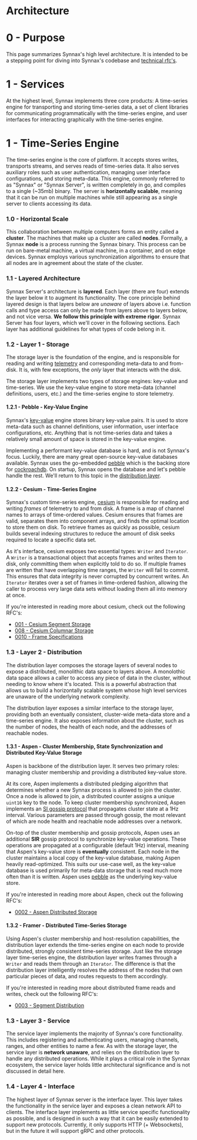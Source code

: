 # Architecture

# 0 - Purpose

This page summarizes Synnax's high level architecture. It is intended to be a stepping
point for diving into Synnax's codebase and [technical rfc's](rfc).

# 1 - Services

At the highest level, Synnax implements three core products: A time-series engine for
transporting and storing time-series data, a set of client libraries for communicating
programmatically with the time-series engine, and user interfaces for interacting
graphically
with the time-series engine.

# 1 - Time-Series Engine

The time-series engine is the core of platform. It accepts stores writes, transports
streams, and serves reads of time-series data. It also serves auxiliary roles such as
user authentication, managing user interface configurations, and storing meta-data.
This engine, commonly referred to as "Synnax" or "Synnax Server", is written completely
in go, and compiles to a single (~35mb) binary. The server is **horizontally scalable**,
meaning that it can be run on multiple machines while still appearing as a single server
to clients accessing its data.

### 1.0 - Horizontal Scale

This collaboration between multiple computers forms an entity called a **cluster**.
The machines that make up a cluster are called **nodes**. Formally, a Synnax **node** is
a process running the Synnax binary. This process can be run on bare-metal machine, a
virtual machine, in a container, and on edge devices. Synnax employs various
synchronization algorithms to ensure that all nodes are in agreement about the state of
the cluster.

### 1.1 - Layered Architecture

Synnax Server's architecture is **layered**. Each layer (there are four) extends the
layer below it to augment its functionality. The core principle behind layered design
is that layers below are *unaware* of layers above i.e. function calls and type access
can only be made from layers above to layers below, and not vice versa. **We follow
this principle with extreme rigor**. Synnax Server has four layers, which we'll cover
in the following sections. Each layer has additional guidelines for what types of code
belong in it.

### 1.2 - Layer 1 - Storage

The storage layer is the foundation of the engine, and is responsible for reading
and writing [telemetry](telemetry.md) and corresponding meta-data to and from-disk.
It is, with few exceptions, the *only* layer that interacts with the disk.

The storage layer implements two types of storage engines: key-value and time-series.
We use the key-value engine to store meta-data (channel definitions, users, etc.) and
the
time-series engine to store telemetry.

#### 1.2.1 - Pebble - Key-Value Engine

Synnax's [key-value](https://www.mongodb.com/databases/key-value-database) engine stores
binary key-value pairs. It is used to store meta-data such as channel definitions, user
information, user interface configurations, etc. Anything that is not time-series data
and takes a relatively small amount of space is stored in the key-value engine.

Implementing a performant key-value database is hard, and is not Synnax's focus.
Luckily, there are many great open-source key-value databases available. Synnax uses the
go-embedded [pebble](https://github.com/cockroachdb/pebble) which is the backing store
for
[cockroachdb](https://www.cockroachlabs.com/). On startup, Synnax opens the database and
let's pebble handle the rest. We'll return to this topic in the
[distribution layer](#12---layer-2---distribution).

#### 1.2.2 - Cesium - Time-Series Engine

Synnax's custom time-series engine, [cesium](../../cesium) is responsible for reading
and writing _frames_ of telemetry to and from disk. A frame is a map of channel names to
arrays of time-ordered values. Cesium ensures that frames are valid, separates them into
component arrays, and finds the optimal location to store them on disk. To retrieve
frames as quickly as possible, cesium builds several indexing structures to reduce the
amount of disk seeks required to locate a specific data set.

As it's interface, cesium exposes two essential types: `Writer` and `Iterator`. A
`Writer` is a transactional object that accepts frames and writes them to disk, only
committing them when explicitly told to do so. If multiple frames are written that
have overlapping time ranges, the `Writer` will fail to commit. This ensures that data
integrity is never corrupted by concurrent writes. An `Iterator` iterates over a set
of frames in time-ordered fashion, allowing the caller to process very large data
sets without loading them all into memory at once.

If you're interested in reading more about cesium, check out the following RFC's:

- [001 - Cesium Segment Storage](rfc/0001-220517-cesium-segment-storage.md)
- [008 - Cesium Columnar Storage](rfc/0008-221012-cesium-columnar.md)
- [0010 - Frame Specifications](rfc/0010-230104-frame-spec.md)

### 1.3 - Layer 2 - Distribution

The distribution layer composes the storage layers of several nodes to expose a
distributed, monolithic data space to layers above. A monolothic data space allows
a caller to access any piece of data in the cluster, without needing to know where
it's located. This is a powerful abstraction that allows us to build a horizontally
scalable system whose high level services are unaware of the underlying network
complexity.

The distribution layer exposes a similar interface to the storage layer, providing
both an eventually consistent, cluster-wide meta-data store and a time-series engine. It
also exposes information about the cluster, such as the number of nodes, the health of
each node, and the addresses of reachable nodes.


#### 1.3.1 - Aspen - Cluster Membership, State Synchronization and Distributed Key-Value Storage

Aspen is backbone of the distribution layer. It serves two primary roles: managing
cluster membership and providing a distributed key-value store.

At its core, Aspen implements a distributed pledging algorithm that determines whether a
new Synnax process is allowed to join the cluster. Once a node is allowed to join, a
distributed counter assigns a unique `uint16` key to the node. To keep cluster
membership synchronized, Aspen implements an
[SI gossip protocol](https://medium.com/dsp-labs/knowing-dsp-in-3-minutes-network-gossip-protocol-27a8ff7af3ff)
that propagates cluster state at a 1Hz interval. Various parameters are passed
through gossip, the most relevant of which are node health and reachable node addresses
over a network.

On-top of the cluster membership and gossip protocols, Aspen uses an additional **SIR**
gossip protocol to synchronize key-value operations. These operations are propagated at
a configurable (default 1Hz) interval, meaning that Aspen's key-value store is
**eventually** consistent. Each node in the cluster maintains a local copy of the
key-value database, making Aspen heavily read-optimized. This suits our use-case well,
as the key-value database is used primarily for meta-data storage that is read much more
often than it is written. Aspen uses [pebble](#121---pebble---key-value-engine) as the
underlying key-value store.

If you're interested in reading more about Aspen, check out the following RFC's:

- [0002 - Aspen Distributed Storage](rfc/0002-220518-aspen-distributed-storage.md)

#### 1.3.2 - Framer - Distributed Time-Series Storage

Using Aspen's cluster membership and host-resolution capabilities, the distribution
layer extends the time-series engine on each node to provide distributed, strongly
consistent time-series storage. Just like the storage layer time-series engine, the
distribution layer writes frames through a `Writer` and reads them through an
`Iterator`. The difference is that the distribution layer intelligently resolves the
address of the nodes that own particular pieces of data, and routes requests to them
accordingly.

If you're interested in reading more about distributed frame reads and writes, check
out the following RFC's:

- [0003 - Segment Distribution](rfc/0003-220604-segment-distribution.md)

### 1.3 - Layer 3 - Service

The service layer implements the majority of Synnax's core functionality. This includes
registering and authenticating users, managing channels, ranges, and other entities to
name a few. As with the storage layer, the service layer is **network unaware**, and
relies on the distribution layer to handle any distributed operations. While it plays a
critical role in the Synnax ecosystem, the service layer holds little architectural
significance and is not discussed in detail here.

### 1.4 - Layer 4 - Interface

The highest layer of Synnax server is the interface layer. This layer takes the
functionality in the service layer and exposes a clean network API to clients. The
interface layer implements as little service specific functionality as possible, and
is designed in such a way that it can be easily extended to support new protocols.
Currently, it only supports HTTP (+ Websockets), but in the future it will support
gRPC and other protocols.

